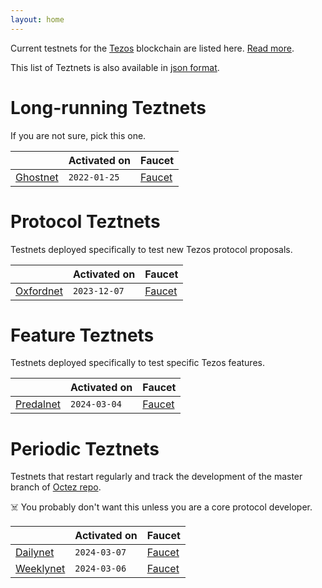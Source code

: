 ```yaml
---
layout: home
---
```


Current testnets for the [Tezos](https://tezos.com) blockchain are listed here. [Read more](about/).

This list of Teztnets is also available in [json format](https://teztnets.com/teztnets.json).

# Long-running Teztnets

If you are not sure, pick this one.

| | Activated on | Faucet |
|-------|---------------------|--|
| [Ghostnet](/ghostnet-about) | `2022-01-25` | [Faucet](https://faucet.ghostnet.teztnets.com) |



# Protocol Teztnets

Testnets deployed specifically to test new Tezos protocol proposals.

| | Activated on | Faucet |
|-------|---------------------|--|
| [Oxfordnet](/oxfordnet-about) | `2023-12-07` | [Faucet](https://faucet.oxfordnet.teztnets.com) |



# Feature Teztnets

Testnets deployed specifically to test specific Tezos features.

| | Activated on | Faucet |
|-------|---------------------|--|
| [Predalnet](/predalnet-about) | `2024-03-04` | [Faucet](https://faucet.predalnet.teztnets.com) |



# Periodic Teztnets

Testnets that restart regularly and track the development of the master branch of [Octez repo](https://gitlab.com/tezos/tezos/).
 
☠️ You probably don't want this unless you are a core protocol developer.

| | Activated on | Faucet |
|-------|---------------------|--|
| [Dailynet](/dailynet-about) | `2024-03-07` | [Faucet](https://faucet.dailynet-2024-03-07.teztnets.com) |
| [Weeklynet](/weeklynet-about) | `2024-03-06` | [Faucet](https://faucet.weeklynet-2024-03-06.teztnets.com) |



